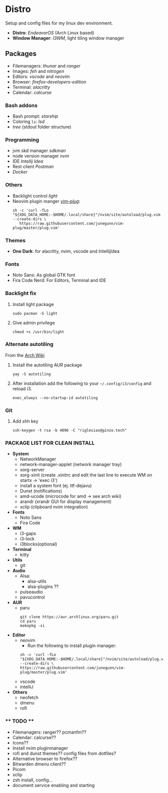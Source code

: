 # Distro
Setup and config files for my linux dev environment.

- **Distro**: *EndeavorOS* (Arch Linux based)
- **Window Manager**: *I3WM*, light tiling window manager

## Packages

  - Filemanagers: *thunar* and *ranger*
  - Images: *feh* and *nitrogen*
  - Editors: *vscode* and *neovim*
  - Browser: *firefox-developers-edition*
  - Terminal: *alacritty*
  - Calendar: *calcurse*
  
### Bash addons
  - Bash prompt: *starship*
  - Coloring ``ls``: *lsd*
  - *tree* (stdout folder structure)

### Programming
  - jvm skd manager *sdkman*
  - node version manager *nvm*
  - IDE *Intellij Idea* 
  - Rest client *Postman* 
  - *Docker*

### Others
  - Backlight control *light*
  - Neovim plugin manger [*vim-plug*](https://github.com/junegunn/vim-plug): 
    ```
    sh -c 'curl -fLo "${XDG_DATA_HOME:-$HOME/.local/share}"/nvim/site/autoload/plug.vim --create-dirs \
       https://raw.githubusercontent.com/junegunn/vim-plug/master/plug.vim'
    ```  

### Themes
  - **One Dark**: for alacritty, nvim, vscode and IntellijIdea 

### Fonts
  - Noto Sans: As global GTK font
  - Fira Code Nerd: For Editors, Terminal and IDE

### Backlight fix
1. Install light package 
    ```
    sudo pacman -S light
    ```
2. Give admin privilege
    ```
    chmod +s /usr/bin/light
    ```

### Alternate autotiling
From the [Arch Wiki](https://wiki.archlinux.org/title/i3#Automatically_switch_horizontal_/_vertical_window_split_orientation)
1. Install the autotiling AUR package
    ```
    yay -S autotiling
    ```
2. After installation add the following to your `~/.config/i3/config` and reload i3.
    ```
    exec_always --no-startup-id autotiling
    ```

### Git
1. Add shh key
    ```
    ssh-keygen -t rsa -b 4096 -C "riglesias@ginzo.tech"
    ```

### PACKAGE LIST FOR CLEAN INSTALL
  - **System**
    - NetworkManager
    - network-manager-applet (network manager tray)
    - xorg-server
    - xorg-xinit (create .xinitrc and edit the last line to execute WM on startx -> 'exec i3')
    - install a system font (ej. ttf-dejavu)
    - Dunst (notifications)
    - amd-ucode (microcode for amd -> see arch wiki)
    - arandr (xrandr GUI for display management)
    - xclip (clipboard nvim integration)
  - **Fonts**
    - Noto Sans
    - Fira Code
  - **WM**
    - i3-gaps
    - i3-lock
    - i3blocks(optional)
  - **Terminal**
    - kitty
  - **Utils**
    - git
  - **Audio**
    - Alsa:
        - alsa-utils
        - alsa-plugins ??
    - pulseaudio
    - pavucontrol
  - **AUR**
    - paru
      ```
      git clone https://aur.archlinux.org/paru.git
      cd paru
      makepkg -si
      ```
  - **Editor**
    - neovim
      - Run the following to install plugin manager:
      ```
      sh -c 'curl -fLo "${XDG_DATA_HOME:-$HOME/.local/share}"/nvim/site/autoload/plug.vim --create-dirs \
      https://raw.githubusercontent.com/junegunn/vim-plug/master/plug.vim'

      ```  
    - vscode
    - intelliJ
  - **Others**
    - neofetch
    - dmenu
    - rofi

### ** TODO **
- Filemanagers: ranger?? pcmanfm??
- Calendar: calcurse??
- Icons??
- Install nvim pluginmanager
- rofi and dunst themes?? config files from dotfiles?
- Alternative browser to firefox??
- Bitwarden dmenu client??
- Picom
- xclip
- zsh install, config...
- document service enabling and starting
